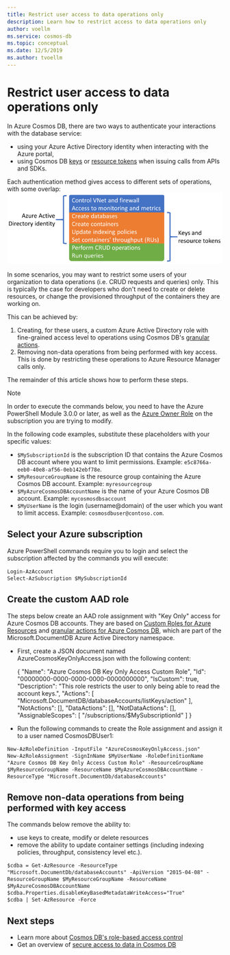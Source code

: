 ```yaml
---
title: Restrict user access to data operations only
description: Learn how to restrict access to data operations only
author: voellm
ms.service: cosmos-db
ms.topic: conceptual
ms.date: 12/5/2019
ms.author: tvoellm
---
```


# Restrict user access to data operations only

In Azure Cosmos DB, there are two ways to authenticate your interactions with the database service:
- using your Azure Active Directory identity when interacting with the Azure portal,
- using Cosmos DB [keys](secure-access-to-data.md#master-keys) or [resource tokens](secure-access-to-data.md#resource-tokens) when issuing calls from APIs and SDKs.

Each authentication method gives access to different sets of operations, with some overlap:
![Split of operations per authentication type](./media/how-to-restrict-user-data/operations.png)

In some scenarios, you may want to restrict some users of your organization to data operations (i.e. CRUD requests and queries) only. This is typically the case for developers who don't need to create or delete resources, or change the provisioned throughput of the containers they are working on.

This can be achieved by:
1. Creating, for these users, a custom Azure Active Directory role with fine-grained access level to operations using Cosmos DB's [granular actions](../role-based-access-control/resource-provider-operations.md#microsoftdocumentdb).
1. Removing non-data operations from being performed with key access. This is done by restricting these operations to Azure Resource Manager calls only.

The remainder of this article shows how to perform these steps.

> [!NOTE]
> In order to execute the commands below, you need to have the Azure PowerShell Module 3.0.0 or later, as well as the [Azure Owner Role](../role-based-access-control/built-in-roles.md#owner) on the subscription you are trying to modify.

In the following code examples, substitute these placeholders with your specific values:
- `$MySubscriptionId` is the subscription ID that contains the Azure Cosmos DB account where you want to limit permissions. Example: `e5c8766a-eeb0-40e8-af56-0eb142ebf78e`.
- `$MyResourceGroupName` is the resource group containing the Azure Cosmos DB account. Example: `myresourcegroup`
- `$MyAzureCosmosDBAccountName` is the name of your Azure Cosmos DB account. Example: `mycosmosdbsaccount`
- `$MyUserName` is the login (username@domain) of the user which you want to limit access. Example: `cosmosdbuser@contoso.com`.

## Select your Azure subscription

Azure PowerShell commands require you to login and select the subscription affected by the commands you will execute:

```azurepowershell
Login-AzAccount
Select-AzSubscription $MySubscriptionId
```

## Create the custom AAD role

The steps below create an AAD role assignment with "Key Only" access for Azure Cosmos DB accounts. They are based on [Custom Roles for Azure Resources](../role-based-access-control/custom-roles.md) and [granular actions for Azure Cosmos DB](../role-based-access-control/resource-provider-operations.md#microsoftdocumentdb), which are part of the Microsoft.DocumentDB Azure Active Directory namespace.

- First, create a JSON document named AzureCosmosKeyOnlyAccess.json with the following content:

    {
        "Name": "Azure Cosmos DB Key Only Access Custom Role",
        "Id": "00000000-0000-0000-0000-0000000000",
        "IsCustom": true,
        "Description": "This role restricts the user to only being able to read the account keys.",
        "Actions":
        [
            "Microsoft.DocumentDB/databaseAccounts/listKeys/action"
        ],
        "NotActions": [],
        "DataActions": [],
        "NotDataActions": [],
        "AssignableScopes":
        [
            "/subscriptions/$MySubscriptionId"
        ]
    }

- Run the following commands to create the Role assignment and assign it to a user named CosmosDBUser1:

```azurepowershell
New-AzRoleDefinition -InputFile "AzureCosmosKeyOnlyAccess.json"
New-AzRoleAssignment -SignInName $MyUserName -RoleDefinitionName "Azure Cosmos DB Key Only Access Custom Role" -ResourceGroupName $MyResourceGroupName -ResourceName $MyAzureCosmosDBAccountName -ResourceType "Microsoft.DocumentDb/databaseAccounts"
```

## Remove non-data operations from being performed with key access

The commands below remove the ability to:
- use keys to create, modify or delete resources
- remove the ability to update container settings (including indexing policies, throughput, consistency level etc.).

```azurepowershell
$cdba = Get-AzResource -ResourceType "Microsoft.DocumentDb/databaseAccounts" -ApiVersion "2015-04-08" -ResourceGroupName $MyResourceGroupName -ResourceName $MyAzureCosmosDBAccountName
$cdba.Properties.disableKeyBasedMetadataWriteAccess="True"
$cdba | Set-AzResource -Force
```

## Next steps

- Learn more about [Cosmos DB's role-based access control](role-based-access-control.md)
- Get an overview of [secure access to data in Cosmos DB](secure-access-to-data.md)